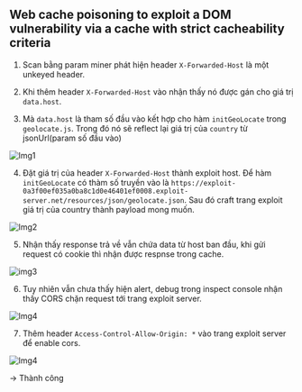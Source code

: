 ## Web cache poisoning to exploit a DOM vulnerability via a cache with strict cacheability criteria

1. Scan bằng param miner phát hiện header ``X-Forwarded-Host`` là một unkeyed header. 

2. Khi thêm header ``X-Forwarded-Host`` vào nhận thấy nó được gán cho giá trị `data.host`.

3. Mà `data.host` là tham số đầu vào kết hợp cho hàm `initGeoLocate` trong `geolocate.js`. Trong đó nó sẽ reflect lại giá trị của `country` từ jsonUrl(param số đầu vào)

![Img1](\asset/../img/handle_js_file.png)

4. Đặt giá trị của header ``X-Forwarded-Host`` thành exploit host. Để hàm `initGeoLocate` có thàm số truyền vào là `https://exploit-0a3f00ef035a0ba8c1d0e46401ef0008.exploit-server.net/resources/json/geolocate.json`. Sau đó craft trang exploit giá trị của country thành payload mong muốn. 

![Img2](\asset/../img/craft_exploit_server.png)

5. Nhận thấy response trả về vẫn chứa data từ host ban đầu, khi gửi request có cookie thì nhận được respnse trong cache. 

![img3](\asset/../img/request_with_cookie.png)

6. Tuy nhiên vẫn chưa thấy hiện alert, debug trong inspect console nhận thấy CORS chặn request tới trang exploit server.

![Img4](\asset/../img/cors_block.png)

7. Thêm header `Access-Control-Allow-Origin: *` vào trang exploit server để enable cors.

![Img4](\asset/../img/enable_cors.png)

-> Thành công